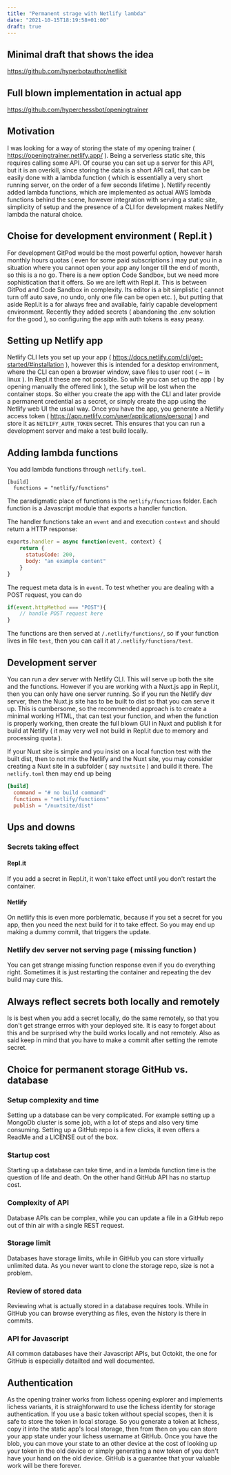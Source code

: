 ```yaml
---
title: "Permanent strage with Netlify lambda"
date: "2021-10-15T18:19:58+01:00"
draft: true
---
```


## Minimal draft that shows the idea

https://github.com/hyperbotauthor/netlikit

## Full blown implementation in actual app

https://github.com/hyperchessbot/openingtrainer

## Motivation

I was looking for a way of storing the state of my opening trainer ( https://openingtrainer.netlify.app/ ). Being a serverless static site, this requires calling some API. Of course you can set up a server for this API, but it is an overkill, since storing the data is a short API call, that can be easily done with a lambda function ( which is essentially a very short running server, on the order of a few seconds lifetime ). Netlify recently added lambda functions, which are implemented as actual AWS lambda functions behind the scene, however integration with serving a static site, simplicity of setup and the presence of a CLI for development makes Netlify lambda the natural choice.

## Choise for development environment ( Repl.it )

For development GitPod would be the most powerful option, however harsh monthly hours quotas ( even for some paid subscriptions ) may put you in a situation where you cannot open your app any longer till the end of month, so this is a no go. There is a new option Code Sandbox, but we need more sophistication that it offers. So we are left with Repl.it. This is between GitPod and Code Sandbox in complexity. Its editor is a bit simplistic ( cannot turn off auto save, no undo, only one file can be open etc. ), but putting that aside Repl.it is a for always free and available, fairly capable development environment. Recently they added secrets ( abandoning the .env solution for the good ), so configuring the app with auth tokens is easy peasy.

## Setting up Netlify app

Netlify CLI lets you set up your app ( https://docs.netlify.com/cli/get-started/#installation ), however this is intended for a desktop environment, where the CLI can open a browser window, save files to user root ( \~ in linux ). In Repl.it these are not possible. So while you can set up the app ( by opening manually the offered link ), the setup will be lost when the container stops. So either you create the app with the CLI and later provide a permanent credential as a secret, or simply create the app using the Netlify web UI the usual way. Once you have the app, you generate a Netlify access token ( https://app.netlify.com/user/applications/personal ) and store it as `NETLIFY_AUTH_TOKEN` secret. This ensures that you can run a development server and make a test build locally.

## Adding lambda functions

You add lambda functions through `netlify.toml`.

```
[build]
  functions = "netlify/functions"
```

The paradigmatic place of functions is the `netlify/functions` folder. Each function is a Javascript module that exports a handler function.

The handler functions take an `event` and and execution `context` and should return a HTTP response:

```javascript
exports.handler = async function(event, context) {
    return {
      statusCode: 200,
      body: "an example content"
    }
}
```

The request meta data is in `event`. To test whether you are dealing with a POST request, you can do

```javascript
if(event.httpMethod === "POST"){
    // handle POST request here
}
```

The functions are then served at `/.netlify/functions/`, so if your function lives in file `test`, then you can call it at `/.netlify/functions/test`.

## Development server

You can run a dev server with Netlify CLI. This will serve up both the site and the functions. However if you are working with a Nuxt.js app in Repl.it, then you can only have one server running. So if you run the Netlify dev server, then the Nuxt.js site has to be built to dist so that you can serve it up. This is cumbersome, so the recommended approach is to create a minimal working HTML, that can test your function, and when the function is properly working, then create the full blown GUI in Nuxt and publish it for build at Netlify ( it may very well not build in Repl.it due to memory and processing quota ).

If your Nuxt site is simple and you insist on a local function test with the built dist, then to not mix the Netlify and the Nuxt site, you may consider creating a Nuxt site in a subfolder ( say `nuxtsite` ) and build it there. The `netlify.toml` then may end up being

```toml
[build]
  command = "# no build command"
  functions = "netlify/functions"
  publish = "/nuxtsite/dist"
```

## Ups and downs

### Secrets taking effect

#### Repl.it

If you add a secret in Repl.it, it won't take effect until you don't restart the container.

#### Netlify

On netlify this is even more porblematic, because if you set a secret for you app, then you need the next build for it to take effect. So you may end up making a dummy commit, that triggers the update.

### Netlify dev server not serving page ( missing function )

You can get strange missing function response even if you do everything right. Sometimes it is just restarting the container and repeating the dev build may cure this.

## Always reflect secrets both locally and remotely

Is is best when you add a secret locally, do the same remotely, so that you don't get strange errros with your deployed site. It is easy to forget about this and be surprised why the build works locally and not remotely. Also as said keep in mind that you have to make a commit after setting the remote secret.

## Choice for permanent storage GitHub vs. database

### Setup complexity and time

Setting up a database can be very complicated. For example setting up a MongoDb cluster is some job, with a lot of steps and also very time consuming. Setting up a GitHub repo is a few clicks, it even offers a ReadMe and a LICENSE out of the box.

### Startup cost

Starting up a database can take time, and in a lambda function time is the question of life and death. On the other hand GitHub API has no startup cost.

### Complexity of API

Database APIs can be complex, while you can update a file in a GitHub repo out of thin air with a single REST request.

### Storage limit

Databases have storage limits, while in GitHub you can store virtually unlimited data. As you never want to clone the storage repo, size is not a problem.

### Review of stored data

Reviewing what is actually stored in a database requires tools. While in GitHub you can browse everything as files, even the history is there in commits.

### API for Javascript

All common databases have their Javascript APIs, but Octokit, the one for GitHub is especially detailted and well documented.

## Authentication

As the opening trainer works from lichess opening explorer and implements lichess variants, it is straighforward to use the lichess identity for storage authentication. If you use a basic token without special scopes, then it is safe to store the token in local storage. So you generate a token at lichess, copy it into the static app's local storage, then from then on you can store your app state under your lichess username at GitHub. Once you have the blob, you can move your state to an other device at the cost of looking up your token in the old device or simply generating a new token of you don't have your hand on the old device. GitHub is a guarantee that your valuable work will be there forever.
